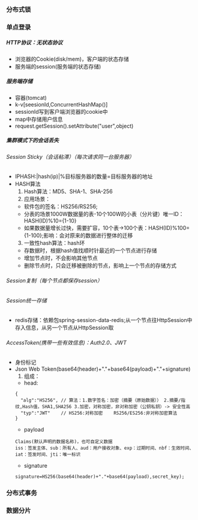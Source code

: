 ### 分布式锁
### 单点登录
##### HTTP协议：无状态协议
- 浏览器的Cookie(disk/mem)，客户端的状态存储
- 服务端的session(服务端的状态存储)
##### 服务端存储
- 容器(tomcat)
- k-v[seesionId,ConcurrentHashMap()]
- sessionId写到客户端浏览器的cookie中
- map中存储用户信息
- request.getSession().setAttribute("user",object)
##### 集群模式下的会话丢失
###### Session Sticky（会话粘滞）（每次请求同一台服务器）
- IPHASH:|hash(ip)|%目标服务器的数量=目标服务器的地址
- HASH算法
  1. Hash算法：MD5、SHA-1、SHA-256
  2. 应用场景：
    - 软件包的签名：HS256/RS256;
    - 分表的场景1000W数据量的表-10个100W的小表（分片键）唯一ID：HASH(ID)%10={1-10}
    - 如果数据量增长过快，需要扩容，10个表->100个表：HASH(ID)%100={1-100};影响：会对原来的数据进行整体的迁移
  3. 一致性hash算法：hash环
    - 存数据时，根据hash值找顺时针最近的一个节点进行存储
    - 增加节点时，不会影响其他节点
    - 删除节点时，只会迁移被删除的节点，影响上一个节点的存储方式
###### Session复制（每个节点都保存session）
###### Session统一存储
- redis存储：依赖包spring-session-data-redis;从一个节点往HttpSession中存入信息，从另一个节点从HttpSession取
###### AccessToken(携带一些有效信息)：Auth2.0、JWT
- 身份标记
- Json Web Token(base64(header)+"."+base64(payload)+"."+signature)
  1. 组成：
    - head:
    ```
    {
      "alg":"HS256", // 算法：1.数字签名：加密（摘要（原始数据）） 2.摘要/指纹,Hash值，SHA1,SHA256 3.加密，对称加密，非对称加密（公钥私钥）-> 安全性高
      "typ":"JWT"    // HS256:对称加密    RS256/ES256:非对称加密算法
    }
    ```
    - payload
    ```
    Claims(默认声明的数据名称)，也可自定义数据
    iss：签发主体、sub：所有人、aud：用户接收对象、exp：过期时间、nbf：生效时间、iat：签发时间、jti：唯一标识
    ```
    - signature
    ```
    signature=HS256(base64(header)+"."+base64(payload),secret_key);
    ```
### 分布式事务
### 数据分片
